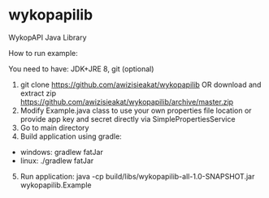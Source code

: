 # wykopapilib
WykopAPI Java Library

How to run example:

You need to have: JDK+JRE 8, git (optional)

1. git clone https://github.com/awizisieakat/wykopapilib OR download and extract zip https://github.com/awizisieakat/wykopapilib/archive/master.zip
2. Modify Example.java class to use your own properties file location or provide app key and secret directly via SimplePropertiesService
3. Go to main directory
4. Build application using gradle:
  - windows: gradlew fatJar
  - linux: ./gradlew fatJar
5. Run application:
  java -cp build/libs/wykopapilib-all-1.0-SNAPSHOT.jar wykopapilib.Example
